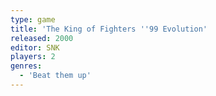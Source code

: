 ```yaml
---
type: game
title: 'The King of Fighters ''99 Evolution'
released: 2000
editor: SNK
players: 2
genres:
  - 'Beat them up'
---
```


